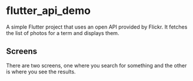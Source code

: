 # flutter_api_demo

A simple Flutter project that uses an open API provided by Flickr. It fetches the list of photos for a term and displays them.

## Screens
There are two screens, one where you search for something and the other is where you see the results.
